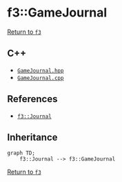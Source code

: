 # f3::GameJournal

[Return to `f3`](/docs/f3.md)

## C++

- [`GameJournal.hpp`](/src/f3/GameJournal.hpp)
- [`GameJournal.cpp`](/src/f3/GameJournal.cpp)

## References

- [`f3::Journal`](/docs/f3/Journal.md)

## Inheritance

```mermaid
graph TD;
    f3::Journal --> f3::GameJournal
```

[Return to `f3`](/docs/f3.md)